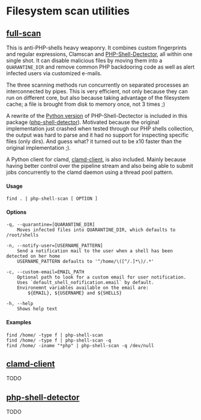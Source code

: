 # Filesystem scan utilities

## [full-scan](full-scan)

This is anti-PHP-shells heavy weaponry. It combines custom fingerprints and regular expressions, Clamscan and [PHP-Shell-Dectector](http://www.shelldetector.com/), all within one single shot. It can disable malicious files by moving them into a `QUARANTINE_DIR` and remove common PHP backdooring code as well as alert infected users via customized e-mails.

The three scanning methods run concurrently on separated processes an interconnected by pipes. This is very efficient, not only because they can run on different core, but also because taking advantage of the filesystem cache; a file is brought from disk to memory once, not 3 times ;)

A rewrite of the [Python version](https://github.com/emposha/Shell-Detector) of PHP-Shell-Dectector is included in this package ([php-shell-detector](php-shell-detector)). Motivated because the original implementation just crashed when tested through our PHP shells collection, the output was hard to parse and it had no support for inspecting specific files (only dirs). And guess what? it turned out to be x10 faster than the original implementation ;).

A Python client for clamd, [clamd-client](clamd-client), is also included. Mainly because having better control over the pipeline stream and also being able to submit jobs concurrently to the clamd daemon using a thread pool pattern.


#### Usage
    find . | php-shell-scan [ OPTION ]

#### Options
    -q, --quarantine=[QUARANTINE_DIR]
        Moves infected files into QUARANTINE_DIR, which defaults to /root/shells
    
    -n, --notify-user=[USERNAME_PATTERN]
        Send a notification mail to the user when a shell has been detected on her home
        USERNAME_PATTERN defaults to '^/home/\([^/.]*\)/.*'
    
    -c, --custom-email=EMAIL_PATH
        Optional path to look for a custom email for user notification.
        Uses `default_shell_nofification.email` by default.
        Environemnt variables available on the email are:
            ${EMAIL}, ${USERNAME} and ${SHELLS}
    
    -h, --help
        Shows help text

#### Examples
    find /home/ -type f | php-shell-scan
    find /home/ -type f | php-shell-scan -q
    find /home/ -iname "*php" | php-shell-scan -q /dev/null


## [clamd-client](clamd-client)

TODO

## [php-shell-detector](php-shell-detector)

TODO
